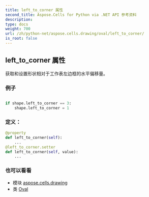 ```yaml
---
title: left_to_corner 属性
second_title: Aspose.Cells for Python via .NET API 参考资料
description:
type: docs
weight: 700
url: /zh/python-net/aspose.cells.drawing/oval/left_to_corner/
is_root: false
---
```

## left_to_corner 属性

获取和设置形状相对于工作表左边框的水平偏移量。

### 例子

```python

if shape.left_to_corner == 3:
    shape.left_to_corner = 1

```
### 定义：
```python
@property
def left_to_corner(self):
    ...
@left_to_corner.setter
def left_to_corner(self, value):
    ...
```

### 也可以看看
* 模块 [aspose.cells.drawing](../../)
* 类 [Oval](/cells/zh/python-net/aspose.cells.drawing/oval)
